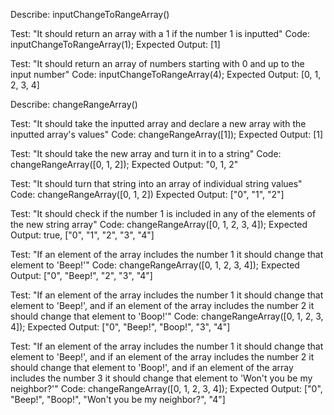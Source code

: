 Describe: inputChangeToRangeArray()

Test: "It should return an array with a 1 if the number 1 is inputted"
Code: inputChangeToRangeArray(1);
Expected Output: [1]

Test: "It should return an array of numbers starting with 0 and up to the input number"
Code: inputChangeToRangeArray(4);
Expected Output: [0, 1, 2, 3, 4]

Describe: changeRangeArray()

Test: "It should take the inputted array and declare a new array with the inputted array's values"
Code: changeRangeArray([1]);
Expected Output: [1]

Test: "It should take the new array and turn it in to a string"
Code: changeRangeArray([0, 1, 2]);
Expected Output: "0, 1, 2"

Test: "It should turn that string into an array of individual string values"
Code: changeRangeArray([0, 1, 2])
Expected Output: ["0", "1", "2"]

Test: "It should check if the number 1 is included in any of the elements of the new string array"
Code: changeRangeArray([0, 1, 2, 3, 4]);
Expected Output: true, ["0", "1", "2", "3", "4"]

Test: "If an element of the array includes the number 1 it should change that element to 'Beep!'"
Code: changeRangeArray([0, 1, 2, 3, 4]);
Expected Output: ["0", "Beep!", "2", "3", "4"]

Test: "If an element of the array includes the number 1 it should change that element to 'Beep!', and if an element of the array includes the number 2 it should change that element to 'Boop!'"
Code: changeRangeArray([0, 1, 2, 3, 4]);
Expected Output: ["0", "Beep!", "Boop!", "3", "4"]

Test: "If an element of the array includes the number 1 it should change that element to 'Beep!', and if an element of the array includes the number 2 it should change that element to 'Boop!', and if an element of the array includes the number 3 it should change that element to 'Won't you be my neighbor?'"
Code: changeRangeArray([0, 1, 2, 3, 4]);
Expected Output: ["0", "Beep!", "Boop!", "Won't you be my neighbor?", "4"]